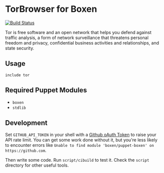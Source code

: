 # TorBrowser for Boxen

[![Build Status](https://travis-ci.org/boxen/puppet-tor.svg?branch=master)](https://travis-ci.org/boxen/puppet-tor)

Tor is free software and an open network that helps you defend against traffic analysis,
a form of network surveillance that threatens personal freedom and privacy, confidential business activities and relationships, and state security.

## Usage

```puppet
include tor
```

## Required Puppet Modules

* `boxen`
* `stdlib`

## Development

Set `GITHUB_API_TOKEN` in your shell with a [Github oAuth Token](https://help.github.com/articles/creating-an-oauth-token-for-command-line-use) to raise your API rate limit. You can get some work done without it, but you're less likely to encounter errors like `Unable to find module 'boxen/puppet-boxen' on https://github.com`.

Then write some code. Run `script/cibuild` to test it. Check the `script`
directory for other useful tools.
